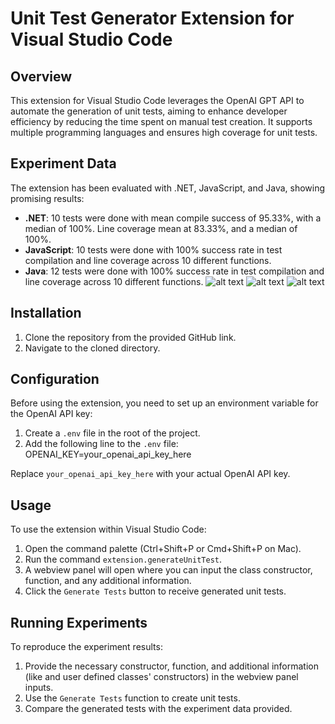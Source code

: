 # Unit Test Generator Extension for Visual Studio Code

## Overview
This extension for Visual Studio Code leverages the OpenAI GPT API to automate the generation of unit tests, aiming to enhance developer efficiency by reducing the time spent on manual test creation. It supports multiple programming languages and ensures high coverage for unit tests.

## Experiment Data
The extension has been evaluated with .NET, JavaScript, and Java, showing promising results:

- **.NET**: 10 tests were done with mean compile success of 95.33%, with a median of 100%. Line coverage mean at 83.33%, and a median of 100%.
- **JavaScript**: 10 tests were done with 100% success rate in test compilation and line coverage across 10 different functions.
- **Java**: 12 tests were done with 100% success rate in test compilation and line coverage across 10 different functions.
![alt text](https://media.discordapp.net/attachments/910023407515611170/1181717005196337202/image.png?ex=658212b9&is=656f9db9&hm=8b5434da48cc4c94ac65df0f5b14bb21298848e2994712bfad274bd985b6628c&=&format=webp&quality=lossless&width=513&height=308)
![alt text](https://cdn.discordapp.com/attachments/910023407515611170/1181717047642685460/image.png?ex=658212c3&is=656f9dc3&hm=480b42e9e6cfd17625449e96130663425675e5c42ad65ba93e553852981d9b79&)
![alt text](https://cdn.discordapp.com/attachments/910023407515611170/1181717083634012191/image.png?ex=658212cb&is=656f9dcb&hm=9cecc240f54f285b6e90cda1feabf55a9d81035e7f57e2aff5768222b8f2d170&)


## Installation

1. Clone the repository from the provided GitHub link.
2. Navigate to the cloned directory.

## Configuration

Before using the extension, you need to set up an environment variable for the OpenAI API key:

1. Create a `.env` file in the root of the project.
2. Add the following line to the `.env` file:
OPENAI_KEY=your_openai_api_key_here

Replace `your_openai_api_key_here` with your actual OpenAI API key.

## Usage

To use the extension within Visual Studio Code:

1. Open the command palette (Ctrl+Shift+P or Cmd+Shift+P on Mac).
2. Run the command `extension.generateUnitTest`.
3. A webview panel will open where you can input the class constructor, function, and any additional information.
4. Click the `Generate Tests` button to receive generated unit tests.

## Running Experiments

To reproduce the experiment results:

1. Provide the necessary constructor, function, and additional information (like and user defined classes' constructors) in the webview panel inputs.
2. Use the `Generate Tests` function to create unit tests.
3. Compare the generated tests with the experiment data provided.


